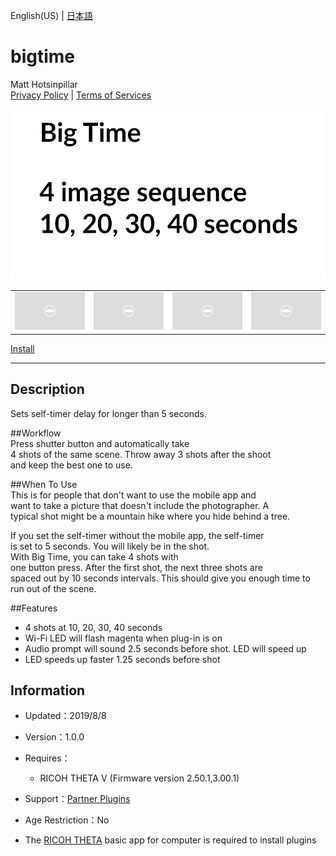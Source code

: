 English(US) | [日本語](README.ja.md)

# bigtime
Matt Hotsinpillar  
[Privacy Policy](../../README.md#privacy-policy) | [Terms of Services](../../README.md#terms-of-services)

<div align="center">
 <img src="1.png">

 <table>
  <tr>
   <td><img src="../../resources/common/img/noimg.png"></td>
   <td><img src="../../resources/common/img/noimg.png"></td>
   <td><img src="../../resources/common/img/noimg.png"></td>
   <td><img src="../../resources/common/img/noimg.png"></td>
  </tr>
 </table>
</div>

[Install](https://link.ricoh360.com/plugins/guide.theta360.bigtime/apk)

***

## Description
Sets self-timer delay for longer than 5 seconds.  
  
##Workflow  
Press shutter button and automatically take  
4 shots of the same scene. Throw away 3 shots after the shoot  
and keep the best one to use.  
  
##When To Use  
This is for people that don't want to use the mobile app and  
want to take a picture that doesn't include the photographer. A  
typical shot might be a mountain hike where you hide behind a tree.  
  
If you set the self-timer without the mobile app, the self-timer  
is set to 5 seconds. You will likely be in the shot.  
With Big Time, you can take 4 shots with  
one button press. After the first shot, the next three shots are  
spaced out by 10 seconds intervals. This should give you enough time to  
run out of the scene.  
  
##Features  
* 4 shots at 10, 20, 30, 40 seconds
* Wi-Fi LED will flash magenta when plug-in is on
* Audio prompt will sound 2.5 seconds before shot. LED will speed up
* LED speeds up faster 1.25 seconds before shot
  
  
## Information
  * Updated：2019/8/8
  * Version：1.0.0
  * Requires：
    * RICOH THETA V (Firmware version 2.50.1,3.00.1)
  * Support：[Partner Plugins](https://community.theta360.guide/t/matt-h-bigtime-long-timer-delay-plug-in/4638)
  * Age Restriction：No

* The [RICOH THETA](https://theta360.com/ja/about/application/pc.html#app-detail-01) basic app for computer is required to install plugins

